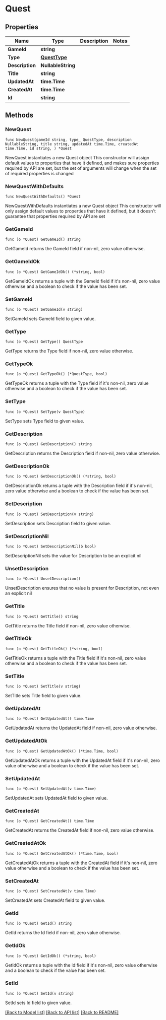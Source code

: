 # Quest

## Properties

Name | Type | Description | Notes
------------ | ------------- | ------------- | -------------
**GameId** | **string** |  | 
**Type** | [**QuestType**](QuestType.md) |  | 
**Description** | **NullableString** |  | 
**Title** | **string** |  | 
**UpdatedAt** | **time.Time** |  | 
**CreatedAt** | **time.Time** |  | 
**Id** | **string** |  | 

## Methods

### NewQuest

`func NewQuest(gameId string, type_ QuestType, description NullableString, title string, updatedAt time.Time, createdAt time.Time, id string, ) *Quest`

NewQuest instantiates a new Quest object
This constructor will assign default values to properties that have it defined,
and makes sure properties required by API are set, but the set of arguments
will change when the set of required properties is changed

### NewQuestWithDefaults

`func NewQuestWithDefaults() *Quest`

NewQuestWithDefaults instantiates a new Quest object
This constructor will only assign default values to properties that have it defined,
but it doesn't guarantee that properties required by API are set

### GetGameId

`func (o *Quest) GetGameId() string`

GetGameId returns the GameId field if non-nil, zero value otherwise.

### GetGameIdOk

`func (o *Quest) GetGameIdOk() (*string, bool)`

GetGameIdOk returns a tuple with the GameId field if it's non-nil, zero value otherwise
and a boolean to check if the value has been set.

### SetGameId

`func (o *Quest) SetGameId(v string)`

SetGameId sets GameId field to given value.


### GetType

`func (o *Quest) GetType() QuestType`

GetType returns the Type field if non-nil, zero value otherwise.

### GetTypeOk

`func (o *Quest) GetTypeOk() (*QuestType, bool)`

GetTypeOk returns a tuple with the Type field if it's non-nil, zero value otherwise
and a boolean to check if the value has been set.

### SetType

`func (o *Quest) SetType(v QuestType)`

SetType sets Type field to given value.


### GetDescription

`func (o *Quest) GetDescription() string`

GetDescription returns the Description field if non-nil, zero value otherwise.

### GetDescriptionOk

`func (o *Quest) GetDescriptionOk() (*string, bool)`

GetDescriptionOk returns a tuple with the Description field if it's non-nil, zero value otherwise
and a boolean to check if the value has been set.

### SetDescription

`func (o *Quest) SetDescription(v string)`

SetDescription sets Description field to given value.


### SetDescriptionNil

`func (o *Quest) SetDescriptionNil(b bool)`

 SetDescriptionNil sets the value for Description to be an explicit nil

### UnsetDescription
`func (o *Quest) UnsetDescription()`

UnsetDescription ensures that no value is present for Description, not even an explicit nil
### GetTitle

`func (o *Quest) GetTitle() string`

GetTitle returns the Title field if non-nil, zero value otherwise.

### GetTitleOk

`func (o *Quest) GetTitleOk() (*string, bool)`

GetTitleOk returns a tuple with the Title field if it's non-nil, zero value otherwise
and a boolean to check if the value has been set.

### SetTitle

`func (o *Quest) SetTitle(v string)`

SetTitle sets Title field to given value.


### GetUpdatedAt

`func (o *Quest) GetUpdatedAt() time.Time`

GetUpdatedAt returns the UpdatedAt field if non-nil, zero value otherwise.

### GetUpdatedAtOk

`func (o *Quest) GetUpdatedAtOk() (*time.Time, bool)`

GetUpdatedAtOk returns a tuple with the UpdatedAt field if it's non-nil, zero value otherwise
and a boolean to check if the value has been set.

### SetUpdatedAt

`func (o *Quest) SetUpdatedAt(v time.Time)`

SetUpdatedAt sets UpdatedAt field to given value.


### GetCreatedAt

`func (o *Quest) GetCreatedAt() time.Time`

GetCreatedAt returns the CreatedAt field if non-nil, zero value otherwise.

### GetCreatedAtOk

`func (o *Quest) GetCreatedAtOk() (*time.Time, bool)`

GetCreatedAtOk returns a tuple with the CreatedAt field if it's non-nil, zero value otherwise
and a boolean to check if the value has been set.

### SetCreatedAt

`func (o *Quest) SetCreatedAt(v time.Time)`

SetCreatedAt sets CreatedAt field to given value.


### GetId

`func (o *Quest) GetId() string`

GetId returns the Id field if non-nil, zero value otherwise.

### GetIdOk

`func (o *Quest) GetIdOk() (*string, bool)`

GetIdOk returns a tuple with the Id field if it's non-nil, zero value otherwise
and a boolean to check if the value has been set.

### SetId

`func (o *Quest) SetId(v string)`

SetId sets Id field to given value.



[[Back to Model list]](../README.md#documentation-for-models) [[Back to API list]](../README.md#documentation-for-api-endpoints) [[Back to README]](../README.md)


